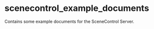 scenecontrol_example_documents
==============================

Contains some example documents for the SceneControl Server.